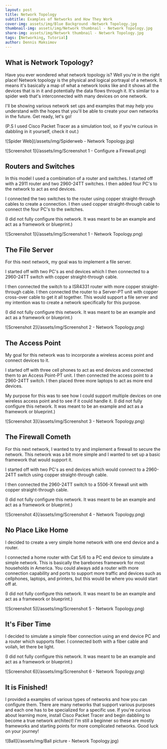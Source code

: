 ```yaml
---
layout: post
title: Network Topology
subtitle: Examples of Networks and How They Work
cover-img: assets/img/Blue Background -Network Topology.jpg
thumbnail-img: assets/img/Network thumbnail - Network Topology.jpg
share-img: assets/img/Network thumbnail - Network Topology.jpg
tags: [Networking, Tutorial]
author: Dennis Maksimov
---
```

## What is Network Topology?

Have you ever wondered what network topology is? Well you're in the right place! Network topology is the physical and logical portrayal of a network. It means it's basically a map of what a network looks like and it shows all the devices that is in it and potentially the data flows through it. It's similar to a spider web that's interconnected with many devices on one network. 

I'll be showing various network set ups and examples that may help you understand with the hopes that you'll be able to create your own networks in the future. Get ready, let's go!

(P.S I used Cisco Packet Tracer as a simulation tool, so if you're curious in dabbling in it yourself, check it out.)

![Spider Web](/assets/img/Spiderweb - Network Topology.jpg)

![Screenshot 1](/assets/img/Screenshot 1 - Configure a Firewall.png)

## Routers and Switches

In this model I used a combination of a router and switches. I started off with a 2911 router and two 2960-24TT switches. I then added four PC's to the network to act as end devices. 

I connected the two switches to the router using copper straight-through cables to create a connection. I then used copper straight-through cable to connect the four PC's to the switches.

(I did not fully configure this network. It was meant to be an example and act as a framework or blueprint.)

![Screenshot 1](/assets/img/Screenshot 1 - Network Topology.png)

## The File Server

For this next network, my goal was to implement a file server.

I started off with two PC's as end devices which I then connected to a 2960-24TT switch with copper straight-through cable.

I then connected the switch to a ISR4331 router with more copper straight-through cable. I then connected the router to a Server-PT unit with copper cross-over cable to get it all together. This would support a file server and my intention was to create a network specifically for this purpose.

(I did not fully configure this network. It was meant to be an example and act as a framework or blueprint.)

![Screenshot 2](/assets/img/Screenshot 2 - Network Topology.png)

## The Access Point

My goal for this network was to incorporate a wireless access point and connect devices to it.

I started off with three cell phones to act as end devices and connected them to an Access Point-PT unit. I then connected the access point to a 2960-24TT switch. I then placed three more laptops to act as more end devices. 

My purpose for this was to see how I could support multiple devices on one wireless access point and to see if it could handle it.
(I did not fully configure this network. It was meant to be an example and act as a framework or blueprint.)

![Screenshot 3](/assets/img/Screenshot 3 - Network Topology.png)

## The Firewall Cometh

For this next network, I wanted to try and implement a firewall to secure the network. This network was a bit more simple and I wanted to set up a basic framework that would support it.

I started off with two PC's as end devices which would connect to a 2960-24TT switch using copper straight-through cable.

I then connected the 2960-24TT switch to a 5506-X firewall unit with copper straight-through cable. 

(I did not fully configure this network. It was meant to be an example and act as a framework or blueprint.)

![Screenshot 4](/assets/img/Screenshot 4 - Network Topology.png)

## No Place Like Home

I decided to create a very simple home network with one end device and a router.

I connected a home router with Cat 5/6 to a PC end device to simulate a simple network. This is basically the barebones framework for most households in America. You could always add a router with more connection capability and ports to support more traffic and devices such as cellphones, laptops, and printers, but this would be where you would start off at.

(I did not fully configure this network. It was meant to be an example and act as a framework or blueprint.)

![Screenshot 5](/assets/img/Screenshot 5 - Network Topology.png)

## It's Fiber Time

I decided to simulate a simple fiber connection using an end device PC and a router which supports fiber. I connected both with a fiber cable and voilah, let there be light.

(I did not fully configure this network. It was meant to be an example and act as a framework or blueprint.)

![Screenshot 6](/assets/img/Screenshot 6 - Network Topology.png)

## It is Finished!

I provided a examples of various types of networks and how you can configure them. There are many networks that support various purposes and each one has to be specialized for a specific use. If you're curious about learning more, install Cisco Packet Tracer and begin dabbling to become a true network architect! I'm still a beginner so these are mostly frameworks and starting points for more complicated networks. Good luck on your journey!

![Ball](/assets/img/Ball picture - Network Topology.jpg)
